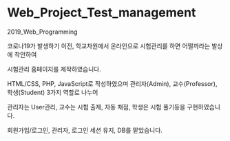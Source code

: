 # Web_Project_Test_management
2019_Web_Programming 

코로나19가 발생하기 이전, 학교차원에서 온라인으로 시험관리를 하면 어떨까라는 발상에 착안하여

시험관리 홈페이지를 제작하였습니다.

HTML/CSS, PHP, JavaScript로 작성하였으며 관리자(Admin), 교수(Professor), 학생(Student) 3가지 역할로 나누어

관리자는 User관리, 교수는 시험 출제, 자동 채점, 학생은 시험 풀기등을 구현하였습니다.

 회원가입/로그인, 관리자, 로그인 세션 유지, DB를 맡았습니다.
